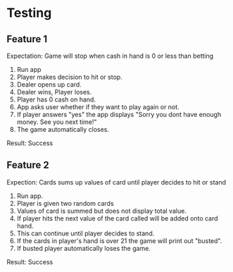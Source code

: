# Testing
## Feature 1
Expectation: 
Game will stop when cash in hand is 0 or less than betting

1. Run app
2. Player makes decision to hit or stop.
3. Dealer opens up card.
4. Dealer wins, Player loses.
5. Player has 0 cash on hand.
6. App asks user whether if they want to play again or not.
7. If player answers "yes" the app displays "Sorry you dont have enough money. See you next time!"
8. The game automatically closes.

Result: Success 

## Feature 2
Expection:
Cards sums up values of card until player decides to hit or stand

1. Run app.
2. Player is given two random cards
3. Values of card is summed but does not display total value.
4. If player hits the next value of the card called will be added onto card hand.
5. This can continue until player decides to stand.
6. If the cards in player's hand is over 21 the game will print out "busted".
7. If busted player automatically loses the game.

Result: Success

